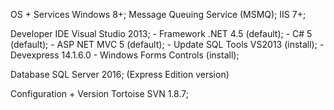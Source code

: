 OS + Services
	Windows 8+;
	Message Queuing Service (MSMQ);
	IIS 7+;
	
Developer IDE
	Visual Studio 2013;
	- Framework .NET 4.5 (default);
	- C# 5 (default);
	- ASP NET MVC 5 (default);
	- Update SQL Tools VS2013 (install);
	- Devexpress 14.1.6.0 - Windows Forms Controls (install);

Database
	SQL Server 2016; (Express Edition version)

Configuration + Version
	Tortoise SVN 1.8.7;